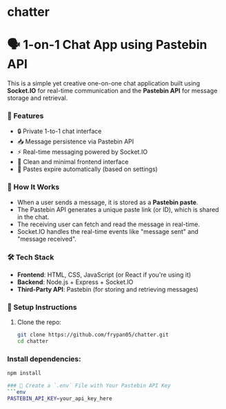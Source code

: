 # chatter

# 🗣️ 1-on-1 Chat App using Pastebin API

This is a simple yet creative one-on-one chat application built using **Socket.IO** for real-time communication and the **Pastebin API** for message storage and retrieval.

### 🚀 Features

- 🔒 Private 1-to-1 chat interface
- 📥 Message persistence via Pastebin API
- ⚡ Real-time messaging powered by Socket.IO
- 🧼 Clean and minimal frontend interface
- 📜 Pastes expire automatically (based on settings)

### 🧠 How It Works

- When a user sends a message, it is stored as a **Pastebin paste**.
- The Pastebin API generates a unique paste link (or ID), which is shared in the chat.
- The receiving user can fetch and read the message in real-time.
- Socket.IO handles the real-time events like "message sent" and "message received".

### 🛠️ Tech Stack

- **Frontend**: HTML, CSS, JavaScript (or React if you're using it)
- **Backend**: Node.js + Express + Socket.IO
- **Third-Party API**: Pastebin (for storing and retrieving messages)

### 🔧 Setup Instructions

1. Clone the repo:
   ```bash
   git clone https://github.com/frypan05/chatter.git
   cd chatter
### Install dependencies:

```bash
npm install

### 🔐 Create a `.env` File with Your Pastebin API Key
```env
PASTEBIN_API_KEY=your_api_key_here
